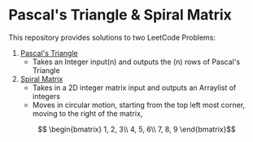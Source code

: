 # Pascal's Triangle & Spiral Matrix
This repository provides solutions to two LeetCode Problems:
1. [Pascal's Triangle](https://leetcode.com/problems/pascals-triangle/)
   - Takes an Integer input(n) and outputs the (n) rows of Pascal's Triangle
2. [Spiral Matrix](https://leetcode.com/problems/spiral-matrix/)
   - Takes in a 2D integer matrix input and outputs an Arraylist of integers
   - Moves in circular motion, starting from the top left most corner, moving to the right of the matrix, 
```math
  \begin{bmatrix} 
    1, 2, 3\\ 
    4, 5, 6\\
    7, 8, 9
  \end{bmatrix}
```
